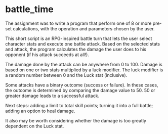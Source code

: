 battle_time
===========

The assignment was to write a program that perform one of 8 or more pre-set calculations, with the operation and parameters chosen by the user.

This short script is an RPG-inspired battle turn that lets the user select character stats and execute one battle attack. Based on the selected stats and attack, the program calculates the damage the user does to his opponent (if his attack succeeds at all!).

The damage done by the attack can be anywhere from 0 to 100. Damage is based on one or two stats multiplied by a luck modifier. The luck modifier is a random number between 0 and the Luck stat (inclusive).

Some attacks have a binary outcome (success or failure). In these cases, the outcome is determined by comparing the damage value to 50. 50 or greater damage leads to a successful attack.

Next steps: adding a limit to total skill points; turning it into a full battle; adding an option to heal damage.

It also may be worth considering whether the damage is too greatly dependent on the Luck stat.